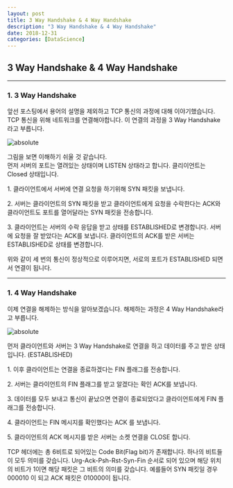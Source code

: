 ```yaml
---
layout: post
title: 3 Way Handshake & 4 Way Handshake
description: "3 Way Handshake & 4 Way Handshake"
date: 2018-12-31 
categories: [DataScience]
---
```


## 3 Way Handshake & 4 Way Handshake
* * *

### 1. 3 Way Handshake

앞선 포스팅에서 용어의 설명을 제외하고 TCP 통신의 과정에 대해 이야기했습니다. <br>
TCP 통신을 위해 네트워크를 연결해야합니다. 이 연결의 과정을 <span class="emphasis">3 Way Handshake</span>라고 부릅니다.

<img data-action="zoom" src='{{ "/images/3way_handshake.png" | relative_url }}' alt='absolute'>

그림을 보면 이해하기 쉬울 것 같습니다. <br>
먼저 서버의 포트는 열려있는 상태이며 <span class="emphasis">LISTEN</span> 상태라고 합니다. 클리이언트는 <span class="emphasis">Closed</span> 상태입니다.

<p class="indent">1. 클라이언트에서 서버에 연결 요청을 하기위해 SYN 패킷을 보냅니다.</p>

<p class="indent">2. 서버는 클라이언트의 SYN 패킷을 받고 클라이언트에게 요청을 수락한다는 ACK와 클라이언트도 포트를 열어달라는 SYN 패킷을 전송합니다.</p>

<p class="indent">3. 클라이언트는 서버의 수락 응답을 받고 상태를 ESTABLISHED로 변경합니다. 서버에 요청을 잘 받았다는 ACK를 보냅니다. 클라이언트의 ACK를 받은 서버는 ESTABLISHED로 상태를 변경합니다.</p>

위와 같이 세 번의 통신이 정상적으로 이루어지면, 서로의 포트가 <span class="emphasis">ESTABLISHED</span> 되면서 연결이 됩니다.

* * *

### 1. 4 Way Handshake

이제 연결을 해제하는 방식을 알아보겠습니다. 해제하는 과정은 4 Way Handshake라고 부릅니다. 

<img data-action="zoom" src='{{ "/images/4way_handshake.png" | relative_url }}' alt='absolute'>

먼저 클라이언트와 서버는 3 Way Handshake로 연결을 하고 데이터를 주고 받은 상태입니다. <span class="emphasis">(ESTABLISHED)</span>

<p class="indent">1. 이후 클라이언트는 연결을 종료하겠다는 FIN 플래그를 전송합니다.</p>

<p class="indent">2. 서버는 클라이언트의 FIN 플래그를 받고 알겠다는 확인 ACK를 보냅니다.</p>

<p class="indent">3. 데이터를 모두 보내고 통신이 끝났으면 연결이 종료되었다고 클라이언트에게 FIN 플래그를 전송합니다.</p>

<p class="indent">4. 클라이언트는 FIN 메시지를 확인했다는 ACK 를 보냅니다.</p>

<p class="indent">5. 클라이언트의 ACK 메시지를 받은 서버는 소켓 연결을 CLOSE 합니다.</p>

TCP 헤더에는 총 6비트로 되어있는 Code Bit(Flag bit)가 존재합니다. 하나의 비트들이 모두 의미를 갖습니다.
Urg-Ack-Psh-Rst-Syn-Fin 순서로 되어 있으며 해당 위치의 비트가 1이면
해당 패킷은 그 비트의 의미를 갖습니다.
예를들어 SYN 패킷일 경우 000010 이 되고 ACK 패킷은 010000이 됩니다.
